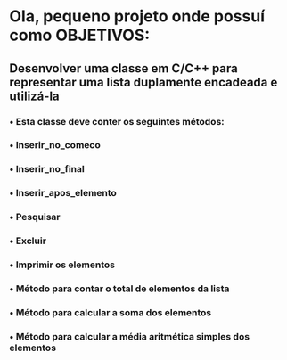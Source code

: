 # Ola, pequeno projeto onde possuí como OBJETIVOS:

## Desenvolver uma classe em C/C++ para representar uma lista duplamente encadeada e utilizá-la

### • Esta classe deve conter os seguintes métodos:
### • Inserir_no_comeco
### • Inserir_no_final
### • Inserir_apos_elemento
### • Pesquisar
### • Excluir
### • Imprimir os elementos
### • Método para contar o total de elementos da lista
### • Método para calcular a soma dos elementos
### • Método para calcular a média aritmética simples dos elementos
